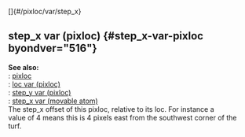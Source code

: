 []{#/pixloc/var/step_x}    
## step_x var (pixloc) {#step_x-var-pixloc byondver="516"}    
**See also:**    
:   [pixloc](ref/pixloc)    
:   [loc var (pixloc)](ref/pixloc/var/loc)    
:   [step_y var (pixloc)](ref/pixloc/var/step_y)    
:   [step_x var (movable atom)](ref/atom/movable/var/step_x)    
The step_x offset of this pixloc, relative to its loc. For instance a    
value of 4 means this is 4 pixels east from the southwest corner of the    
turf.  